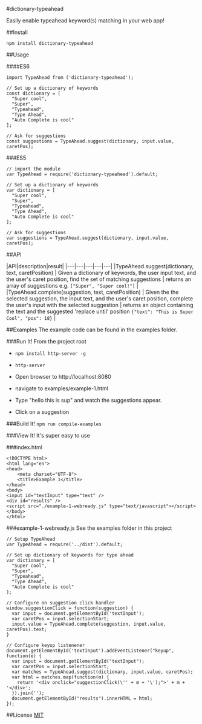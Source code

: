 #dictionary-typeahead


Easily enable typeahead keyword(s) matching in your web app!

##Install

`npm install dictionary-typeahead`


##Usage

####ES6

```
import TypeAhead from ('dictionary-typeahead');

// Set up a dictionary of keywords
const dictionary = [
  "Super cool",
  "Super",
  "Typeahead",
  "Type Ahead",
  "Auto Complete is cool"
];

// Ask for suggestions
const suggestions = TypeAhead.suggest(dictionary, input.value, caretPos);
```

###ES5

```
// import the module
var TypeAhead = require('dictionary-typeahead').default;

// Set up a dictionary of keywords
var dictionary = [
  "Super cool",
  "Super",
  "Typeahead",
  "Type Ahead",
  "Auto Complete is cool"
];

// Ask for suggestions
var suggestions = TypeAhead.suggest(dictionary, input.value, caretPos);
```

##API

|API|description|result| 
|---|---|---|---|---|
|TypeAhead.suggest(dictionary, text, caretPosition)   | Given a dictionary of keywords, the user input text, and the user's caret position, find the set of matching suggestions |  returns an array of suggestions e.g. `["Super", "Super cool!"]` |
|TypeAhead.complete(suggestion, text, caretPosition)  |  Given the the selected suggestion, the input text, and the user's caret position, complete the user's input with the selected suggestion | returns an object containing the text and the suggested 'replace until' position `{"text": "This is Super Cool", "pos": 18}` |
 
##Examples
The example code can be found in the examples folder.

###Run It!
From the project root

- `npm install http-server -g`

- `http-server`

- Open browser to http://localhost:8080

- navigate to examples/example-1.html

- Type "hello this is sup" and watch the suggestions appear. 

- Click on a suggestion

###Build It!
`npm run compile-examples`

###View It!
It's super easy to use

###index.html
```
<!DOCTYPE html>
<html lang="en">
<head>
    <meta charset="UTF-8">
    <title>Example 1</title>
</head>
<body>
<input id="textInput" type="text" />
<div id="results" />
<script src="./example-1-webready.js" type="text/javascript"></script>
</body>
</html>
```

###example-1-webready.js
See the examples folder in this project

```
// Setup TypeAhead
var TypeAhead = require('../dist').default;

// Set up dictionary of keywords for type ahead
var dictionary = [
  "Super cool",
  "Super",
  "Typeahead",
  "Type Ahead",
  "Auto Complete is cool"
];

// Configure on suggestion click handler
window.suggestionClick = function(suggestion) {
  var input = document.getElementById('textInput');
  var caretPos = input.selectionStart;
  input.value = TypeAhead.complete(suggestion, input.value, caretPos).text;
}

// Configure keyup listenener
document.getElementById('textInput').addEventListener("keyup", function(e) {
  var input = document.getElementById("textInput");
  var caretPos = input.selectionStart;
  var matches = TypeAhead.suggest(dictionary, input.value, caretPos);
  var html = matches.map(function(m) {
    return '<div onclick="suggestionClick(\'' + m + '\');">' + m + '</div>';
  }).join('');
  document.getElementById("results").innerHTML = html;
});
```


##License
[MIT](https://opensource.org/licenses/MIT)